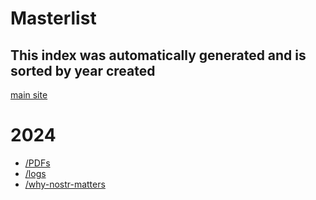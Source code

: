 # Masterlist
This index was automatically generated and is sorted by year created
---
[main site](https://alienate.earth/)
# 2024
- [/PDFs](https://org.alienate.earth/PDFs/index.html)
- [/logs](https://org.alienate.earth/logs/index.html)
- [/why-nostr-matters](https://org.alienate.earth/why-nostr-matters/index.html)

